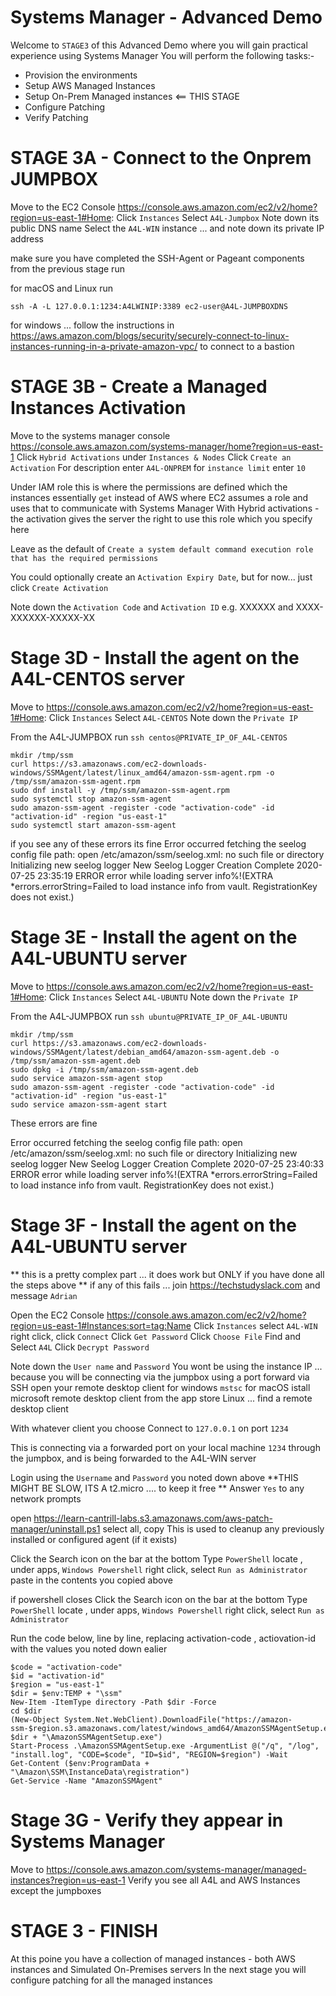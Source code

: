 # Systems Manager - Advanced Demo 

Welcome to `STAGE3` of this Advanced Demo where you will gain practical experience using Systems Manager
You will perform the following tasks:-  

- Provision the environments    
- Setup AWS Managed Instances
- Setup On-Prem Managed instances <== THIS STAGE
- Configure Patching
- Verify Patching

# STAGE 3A - Connect to the Onprem JUMPBOX

Move to the EC2 Console https://console.aws.amazon.com/ec2/v2/home?region=us-east-1#Home:
Click `Instances`
Select `A4L-Jumpbox`
Note down its public DNS name 
Select the `A4L-WIN` instance 
... and note down its private IP address


make sure you have completed the SSH-Agent or Pageant components from the previous stage
run 

for macOS and Linux run

`ssh -A -L 127.0.0.1:1234:A4LWINIP:3389 ec2-user@A4L-JUMPBOXDNS` 

for windows ... follow the instructions in https://aws.amazon.com/blogs/security/securely-connect-to-linux-instances-running-in-a-private-amazon-vpc/ to connect to a bastion


# STAGE 3B - Create a Managed Instances Activation

Move to the systems manager console https://console.aws.amazon.com/systems-manager/home?region=us-east-1
Click `Hybrid Activations` under `Instances & Nodes`
Click `Create an Activation`
For description enter `A4L-ONPREM`
for `instance limit` enter `10`

Under IAM role this is where the permissions are defined which the instances essentially `get`
instead of AWS where EC2 assumes a role and uses that to communicate with Systems Manager
With Hybrid activations - the activation gives the server the right to use this role which you specify here

Leave as the default of `Create a system default command execution role that has the required permissions`

You could optionally create an `Activation Expiry Date`, but for now... just click `Create Activation`

Note down the `Activation Code` and `Activation ID` e.g. XXXXXX and XXXX-XXXXXX-XXXXX-XX
# Stage 3D - Install the agent on the A4L-CENTOS server
Move to https://console.aws.amazon.com/ec2/v2/home?region=us-east-1#Home:
Click `Instances`
Select `A4L-CENTOS`
Note down the `Private IP`


From the A4L-JUMPBOX
run
`ssh centos@PRIVATE_IP_OF_A4L-CENTOS`

``` 
mkdir /tmp/ssm
curl https://s3.amazonaws.com/ec2-downloads-windows/SSMAgent/latest/linux_amd64/amazon-ssm-agent.rpm -o /tmp/ssm/amazon-ssm-agent.rpm
sudo dnf install -y /tmp/ssm/amazon-ssm-agent.rpm
sudo systemctl stop amazon-ssm-agent
sudo amazon-ssm-agent -register -code "activation-code" -id "activation-id" -region "us-east-1"
sudo systemctl start amazon-ssm-agent

```

if you see any of these errors its fine
Error occurred fetching the seelog config file path:  open /etc/amazon/ssm/seelog.xml: no such file or directory
Initializing new seelog logger
New Seelog Logger Creation Complete
2020-07-25 23:35:19 ERROR error while loading server info%!(EXTRA *errors.errorString=Failed to load instance info from vault. RegistrationKey does not exist.)


# Stage 3E - Install the agent on the A4L-UBUNTU server

Move to https://console.aws.amazon.com/ec2/v2/home?region=us-east-1#Home:
Click `Instances`
Select `A4L-UBUNTU`
Note down the `Private IP`

From the A4L-JUMPBOX
run
`ssh ubuntu@PRIVATE_IP_OF_A4L-UBUNTU`

```
mkdir /tmp/ssm
curl https://s3.amazonaws.com/ec2-downloads-windows/SSMAgent/latest/debian_amd64/amazon-ssm-agent.deb -o /tmp/ssm/amazon-ssm-agent.deb
sudo dpkg -i /tmp/ssm/amazon-ssm-agent.deb
sudo service amazon-ssm-agent stop
sudo amazon-ssm-agent -register -code "activation-code" -id "activation-id" -region "us-east-1" 
sudo service amazon-ssm-agent start

```

These errors are fine

Error occurred fetching the seelog config file path:  open /etc/amazon/ssm/seelog.xml: no such file or directory
Initializing new seelog logger
New Seelog Logger Creation Complete
2020-07-25 23:40:33 ERROR error while loading server info%!(EXTRA *errors.errorString=Failed to load instance info from vault. RegistrationKey does not exist.)

# Stage 3F - Install the agent on the A4L-UBUNTU server

** this is a pretty complex part ... it does work but ONLY if you have done all the steps above **
if any of this fails ... join https://techstudyslack.com and message `Adrian`

Open the EC2 Console
https://console.aws.amazon.com/ec2/v2/home?region=us-east-1#Instances:sort=tag:Name
Click `Instances`
select `A4L-WIN` right click, click `Connect`
Click `Get Password`
Click `Choose File`
Find and Select `A4L`
Click `Decrypt Password`

Note down the `User name` and `Password`
You wont be using the instance IP ... because you will be connecting via the jumpbox using a port forward via SSH
open your remote desktop client
  for windows `mstsc`
  for macOS istall microsoft remote desktop client from the app store
  Linux ... find a remote desktop client

With whatever client you choose
Connect to
`127.0.0.1` on port `1234`

This is connecting via a forwarded port on your local machine `1234` through the jumpbox, and is being forwarded to the A4L-WIN server

Login using the `Username` and `Password` you noted down above
**THIS MIGHT BE SLOW, ITS A t2.micro .... to keep it free **
Answer `Yes` to any network prompts

open https://learn-cantrill-labs.s3.amazonaws.com/aws-patch-manager/uninstall.ps1
select all, copy
This is used to cleanup any previously installed or configured agent (if it exists)


Click the Search icon on the bar at the bottom
Type `PowerShell`
locate , under apps, `Windows Powershell` right click, select `Run as Administrator`
paste in the contents you copied above

if powershell closes
    Click the Search icon on the bar at the bottom
    Type `PowerShell`
    locate , under apps, `Windows Powershell` right click, select `Run as Administrator`

Run the code below, line by line, replacing activation-code , actiovation-id with the values you noted down ealier

```
$code = "activation-code"
$id = "activation-id"
$region = "us-east-1"
$dir = $env:TEMP + "\ssm"
New-Item -ItemType directory -Path $dir -Force
cd $dir
(New-Object System.Net.WebClient).DownloadFile("https://amazon-ssm-$region.s3.amazonaws.com/latest/windows_amd64/AmazonSSMAgentSetup.exe", $dir + "\AmazonSSMAgentSetup.exe")
Start-Process .\AmazonSSMAgentSetup.exe -ArgumentList @("/q", "/log", "install.log", "CODE=$code", "ID=$id", "REGION=$region") -Wait
Get-Content ($env:ProgramData + "\Amazon\SSM\InstanceData\registration")
Get-Service -Name "AmazonSSMAgent"
```


# Stage 3G - Verify they appear in Systems Manager

Move to https://console.aws.amazon.com/systems-manager/managed-instances?region=us-east-1
Verify you see all A4L and AWS Instances except the jumpboxes


# STAGE 3 - FINISH

At this poine you have a collection of managed instances - both AWS instances and Simulated On-Premises servers
In the next stage you will configure patching for all the managed instances


